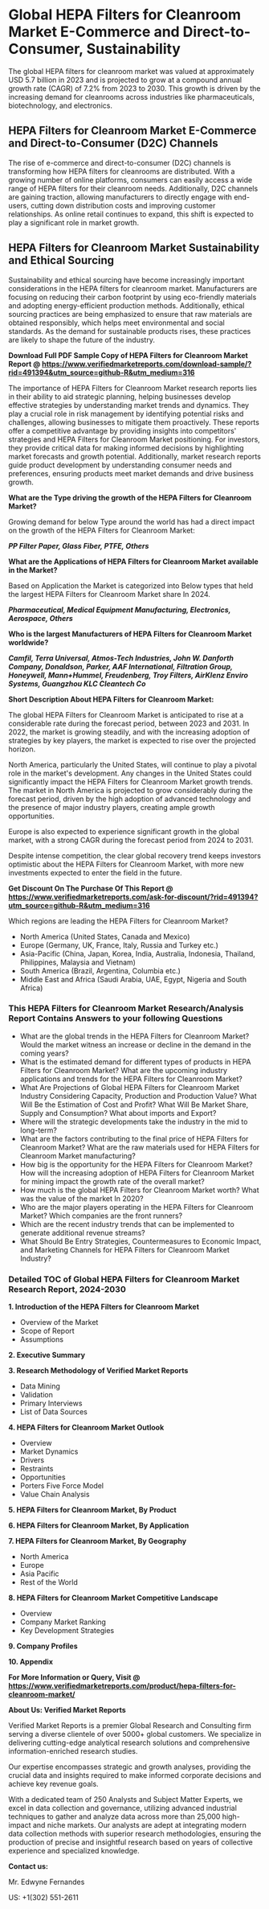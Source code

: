 <h1>Global HEPA Filters for Cleanroom Market E-Commerce and Direct-to-Consumer, Sustainability</h1><p class=""><p>The global HEPA filters for cleanroom market was valued at approximately USD 5.7 billion in 2023 and is projected to grow at a compound annual growth rate (CAGR) of 7.2% from 2023 to 2030. This growth is driven by the increasing demand for cleanrooms across industries like pharmaceuticals, biotechnology, and electronics.</p><h2>HEPA Filters for Cleanroom Market E-Commerce and Direct-to-Consumer (D2C) Channels</h2><p>The rise of e-commerce and direct-to-consumer (D2C) channels is transforming how HEPA filters for cleanrooms are distributed. With a growing number of online platforms, consumers can easily access a wide range of HEPA filters for their cleanroom needs. Additionally, D2C channels are gaining traction, allowing manufacturers to directly engage with end-users, cutting down distribution costs and improving customer relationships. As online retail continues to expand, this shift is expected to play a significant role in market growth.</p><h2>HEPA Filters for Cleanroom Market Sustainability and Ethical Sourcing</h2><p>Sustainability and ethical sourcing have become increasingly important considerations in the HEPA filters for cleanroom market. Manufacturers are focusing on reducing their carbon footprint by using eco-friendly materials and adopting energy-efficient production methods. Additionally, ethical sourcing practices are being emphasized to ensure that raw materials are obtained responsibly, which helps meet environmental and social standards. As the demand for sustainable products rises, these practices are likely to shape the future of the industry.</p></p><p class=""><strong>Download Full PDF Sample Copy of HEPA Filters for Cleanroom Market Report @ <a href="https://www.verifiedmarketreports.com/download-sample/?rid=491394&utm_source=github-R&utm_medium=316" target="_blank">https://www.verifiedmarketreports.com/download-sample/?rid=491394&utm_source=github-R&utm_medium=316</a></strong></p><p>The importance of&nbsp;HEPA Filters for Cleanroom Market research reports lies in their ability to aid strategic planning, helping businesses develop effective strategies by understanding market trends and dynamics. They play a crucial role in risk management by identifying potential risks and challenges, allowing businesses to mitigate them proactively. These reports offer a competitive advantage by providing insights into competitors' strategies and HEPA Filters for Cleanroom Market positioning. For investors, they provide critical data for making informed decisions by highlighting market forecasts and growth potential. Additionally, market research reports guide product development by understanding consumer needs and preferences, ensuring products meet market demands and drive business growth.</p><p><strong>What are the&nbsp;Type driving the growth of the HEPA Filters for Cleanroom Market?</strong></p><p id="" class="">Growing demand for below Type around the world has had a direct impact on the growth of the HEPA Filters for Cleanroom Market:</p><p class=""><em><strong>PP Filter Paper, Glass Fiber, PTFE, Others</strong></em></p><p class=""><strong>What are the&nbsp;Applications&nbsp;of HEPA Filters for Cleanroom Market available in the Market?</strong></p><p id="" class="">Based on Application the Market is categorized into Below types that held the largest HEPA Filters for Cleanroom Market share In 2024.</p><p class=""><em><strong>Pharmaceutical, Medical Equipment Manufacturing, Electronics, Aerospace, Others</strong></em></p><p class=""><strong>Who is the largest Manufacturers of HEPA Filters for Cleanroom Market worldwide?</strong></p><p><em><strong>Camfil, Terra Universal, Atmos-Tech Industries, John W. Danforth Company, Donaldson, Parker, AAF International, Filtration Group, Honeywell, Mann+Hummel, Freudenberg, Troy Filters, AirKlenz Enviro Systems, Guangzhou KLC Cleantech Co</strong></em></p><p id="" class=""><strong>Short Description About HEPA Filters for Cleanroom Market:</strong></p><p>The global HEPA Filters for Cleanroom Market is anticipated to rise at a considerable rate during the forecast period, between 2023 and 2031. In 2022, the market is growing steadily, and with the increasing adoption of strategies by key players, the market is expected to rise over the projected horizon.</p><p>North America, particularly the United States, will continue to play a pivotal role in the market's development. Any changes in the United States could significantly impact the HEPA Filters for Cleanroom Market growth trends. The market in North America is projected to grow considerably during the forecast period, driven by the high adoption of advanced technology and the presence of major industry players, creating ample growth opportunities.</p><p>Europe is also expected to experience significant growth in the global market, with a strong CAGR during the forecast period from 2024 to 2031.</p><p>Despite intense competition, the clear global recovery trend keeps investors optimistic about the HEPA Filters for Cleanroom Market, with more new investments expected to enter the field in the future.</p><p id="" class=""><strong>Get Discount On The Purchase Of This Report @ <a href="https://www.verifiedmarketreports.com/ask-for-discount/?rid=491394?utm_source=github-R&utm_medium=316" target="_blank">https://www.verifiedmarketreports.com/ask-for-discount/?rid=491394?utm_source=github-R&utm_medium=316</a></strong></p><p class="">Which regions are leading the HEPA Filters for Cleanroom Market?</p><ul><li>North America (United States, Canada and Mexico)</li><li>Europe (Germany, UK, France, Italy, Russia and Turkey etc.)</li><li>Asia-Pacific (China, Japan, Korea, India, Australia, Indonesia, Thailand, Philippines, Malaysia and Vietnam)</li><li>South America (Brazil, Argentina, Columbia etc.)</li><li>Middle East and Africa (Saudi Arabia, UAE, Egypt, Nigeria and South Africa)</li></ul><h3 id="" class="">This HEPA Filters for Cleanroom Market Research/Analysis Report Contains Answers to your following Questions</h3><ul><li>What are the global trends in the HEPA Filters for Cleanroom Market? Would the market witness an increase or decline in the demand in the coming years?</li><li>What is the estimated demand for different types of products in HEPA Filters for Cleanroom Market? What are the upcoming industry applications and trends for the HEPA Filters for Cleanroom Market?</li><li>What Are Projections of Global HEPA Filters for Cleanroom Market Industry Considering Capacity, Production and Production Value? What Will Be the Estimation of Cost and Profit? What Will Be Market Share, Supply and Consumption? What about imports and Export?</li><li>Where will the strategic developments take the industry in the mid to long-term?</li><li>What are the factors contributing to the final price of HEPA Filters for Cleanroom Market? What are the raw materials used for HEPA Filters for Cleanroom Market manufacturing?</li><li>How big is the opportunity for the HEPA Filters for Cleanroom Market? How will the increasing adoption of HEPA Filters for Cleanroom Market for mining impact the growth rate of the overall market?</li><li>How much is the global HEPA Filters for Cleanroom Market worth? What was the value of the market In 2020?</li><li>Who are the major players operating in the HEPA Filters for Cleanroom Market? Which companies are the front runners?</li><li>Which are the recent industry trends that can be implemented to generate additional revenue streams?</li><li>What Should Be Entry Strategies, Countermeasures to Economic Impact, and Marketing Channels for HEPA Filters for Cleanroom Market Industry?</li></ul><h3 id="" class="">Detailed TOC of Global HEPA Filters for Cleanroom Market Research Report, 2024-2030</h3><p id="" class=""><strong>1. Introduction of the HEPA Filters for Cleanroom Market</strong></p><ul><li>Overview of the Market</li><li>Scope of Report</li><li>Assumptions</li></ul><p id="" class=""><strong>2. Executive Summary</strong></p><p id="" class=""><strong>3. Research Methodology of Verified Market Reports</strong></p><ul><li>Data Mining</li><li>Validation</li><li>Primary Interviews</li><li>List of Data Sources</li></ul><p id="" class=""><strong>4. HEPA Filters for Cleanroom Market Outlook</strong></p><ul><li>Overview</li><li>Market Dynamics</li><li>Drivers</li><li>Restraints</li><li>Opportunities</li><li>Porters Five Force Model</li><li>Value Chain Analysis</li></ul><p id="" class=""><strong>5. HEPA Filters for Cleanroom Market, By Product</strong></p><p id="" class=""><strong>6. HEPA Filters for Cleanroom Market, By Application</strong></p><p id="" class=""><strong>7. HEPA Filters for Cleanroom Market, By Geography</strong></p><ul><li>North America</li><li>Europe</li><li>Asia Pacific</li><li>Rest of the World</li></ul><p id="" class=""><strong>8. HEPA Filters for Cleanroom Market Competitive Landscape</strong></p><ul><li>Overview</li><li>Company Market Ranking</li><li>Key Development Strategies</li></ul><p id="" class=""><strong>9. Company Profiles</strong></p><p id="" class=""><strong>10. Appendix</strong></p><p id="" class=""><strong>For More Information or Query, Visit @ <a href="https://www.verifiedmarketreports.com/product/hepa-filters-for-cleanroom-market/" target="_blank">https://www.verifiedmarketreports.com/product/hepa-filters-for-cleanroom-market/</a></strong></p><p id="" class=""><strong>About Us: Verified Market Reports</strong></p><p id="" class="">Verified Market Reports is a premier Global Research and Consulting firm serving a diverse clientele of over 5000+ global customers. We specialize in delivering cutting-edge analytical research solutions and comprehensive information-enriched research studies.</p><p id="" class="">Our expertise encompasses strategic and growth analyses, providing the crucial data and insights required to make informed corporate decisions and achieve key revenue goals.</p><p id="" class="">With a dedicated team of 250 Analysts and Subject Matter Experts, we excel in data collection and governance, utilizing advanced industrial techniques to gather and analyze data across more than 25,000 high-impact and niche markets. Our analysts are adept at integrating modern data collection methods with superior research methodologies, ensuring the production of precise and insightful research based on years of collective experience and specialized knowledge.</p><p id="" class=""><strong>Contact us:</strong></p><p id="" class="">Mr. Edwyne Fernandes</p><p id="" class="">US: +1(302) 551-2611</p>